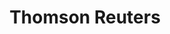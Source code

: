 ---
layout: child_layout/works/thomson_reuters
title: Thomson Reuters
permalink: /works/thomson-reuters/
categories: [design, development, UX]
hero:
hero_title:
hero_classes: is-dark
theme:
logo: /assets/img/content/branding/logo-type--default.svg
breadcrumbs: 'auto'
lead: |
  Lorem ipsum dolor sit amet, consectetur adipisicing elit, sed do eiusmod
---